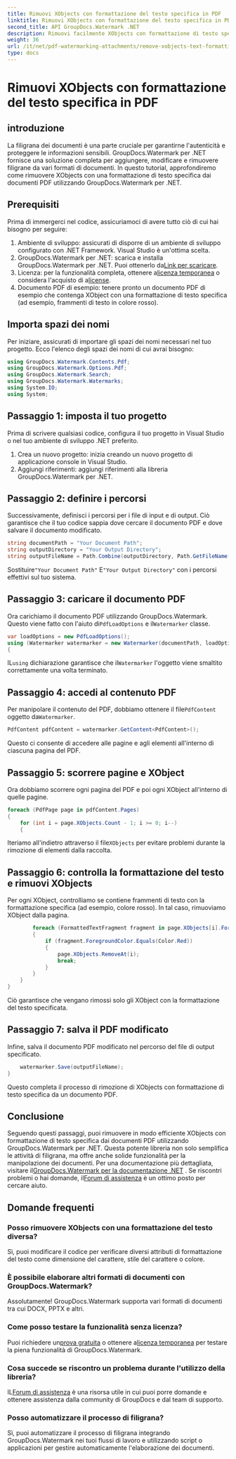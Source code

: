 ```yaml
---
title: Rimuovi XObjects con formattazione del testo specifica in PDF
linktitle: Rimuovi XObjects con formattazione del testo specifica in PDF
second_title: API GroupDocs.Watermark .NET
description: Rimuovi facilmente XObjects con formattazione di testo specifica dai PDF utilizzando GroupDocs.Watermark per .NET. Segui la nostra guida per una manipolazione fluida dei documenti.
weight: 36
url: /it/net/pdf-watermarking-attachments/remove-xobjects-text-formatting-pdf/
type: docs
---
```

# Rimuovi XObjects con formattazione del testo specifica in PDF

## introduzione
La filigrana dei documenti è una parte cruciale per garantirne l'autenticità e proteggere le informazioni sensibili. GroupDocs.Watermark per .NET fornisce una soluzione completa per aggiungere, modificare e rimuovere filigrane da vari formati di documenti. In questo tutorial, approfondiremo come rimuovere XObjects con una formattazione di testo specifica dai documenti PDF utilizzando GroupDocs.Watermark per .NET.
## Prerequisiti
Prima di immergerci nel codice, assicuriamoci di avere tutto ciò di cui hai bisogno per seguire:
1. Ambiente di sviluppo: assicurati di disporre di un ambiente di sviluppo configurato con .NET Framework. Visual Studio è un'ottima scelta.
2.  GroupDocs.Watermark per .NET: scarica e installa GroupDocs.Watermark per .NET. Puoi ottenerlo da[Link per scaricare](https://releases.groupdocs.com/Watermark/net/).
3.  Licenza: per la funzionalità completa, ottenere a[licenza temporanea](https://purchase.groupdocs.com/temporary-licenza/) o considera l'acquisto di a[license](https://purchase.groupdocs.com/buy).
4. Documento PDF di esempio: tenere pronto un documento PDF di esempio che contenga XObject con una formattazione di testo specifica (ad esempio, frammenti di testo in colore rosso).

## Importa spazi dei nomi
Per iniziare, assicurati di importare gli spazi dei nomi necessari nel tuo progetto. Ecco l'elenco degli spazi dei nomi di cui avrai bisogno:
```csharp
using GroupDocs.Watermark.Contents.Pdf;
using GroupDocs.Watermark.Options.Pdf;
using GroupDocs.Watermark.Search;
using GroupDocs.Watermark.Watermarks;
using System.IO;
using System;
```
## Passaggio 1: imposta il tuo progetto
Prima di scrivere qualsiasi codice, configura il tuo progetto in Visual Studio o nel tuo ambiente di sviluppo .NET preferito.
1. Crea un nuovo progetto: inizia creando un nuovo progetto di applicazione console in Visual Studio.
2. Aggiungi riferimenti: aggiungi riferimenti alla libreria GroupDocs.Watermark per .NET.
## Passaggio 2: definire i percorsi
Successivamente, definisci i percorsi per i file di input e di output. Ciò garantisce che il tuo codice sappia dove cercare il documento PDF e dove salvare il documento modificato.
```csharp
string documentPath = "Your Document Path";
string outputDirectory = "Your Output Directory";
string outputFileName = Path.Combine(outputDirectory, Path.GetFileName(documentPath));
```
 Sostituire`"Your Document Path"` E`"Your Output Directory"` con i percorsi effettivi sul tuo sistema.
## Passaggio 3: caricare il documento PDF
 Ora carichiamo il documento PDF utilizzando GroupDocs.Watermark. Questo viene fatto con l'aiuto di`PdfLoadOptions` e il`Watermarker` classe.
```csharp
var loadOptions = new PdfLoadOptions();
using (Watermarker watermarker = new Watermarker(documentPath, loadOptions))
{
```
 IL`using` dichiarazione garantisce che il`Watermarker` l'oggetto viene smaltito correttamente una volta terminato.
## Passaggio 4: accedi al contenuto PDF
 Per manipolare il contenuto del PDF, dobbiamo ottenere il file`PdfContent` oggetto da`Watermarker`.
```csharp
PdfContent pdfContent = watermarker.GetContent<PdfContent>();
```
Questo ci consente di accedere alle pagine e agli elementi all'interno di ciascuna pagina del PDF.
## Passaggio 5: scorrere pagine e XObject
Ora dobbiamo scorrere ogni pagina del PDF e poi ogni XObject all'interno di quelle pagine.
```csharp
foreach (PdfPage page in pdfContent.Pages)
{
    for (int i = page.XObjects.Count - 1; i >= 0; i--)
    {
```
 Iteriamo all'indietro attraverso il file`XObjects` per evitare problemi durante la rimozione di elementi dalla raccolta.
## Passaggio 6: controlla la formattazione del testo e rimuovi XObjects
Per ogni XObject, controlliamo se contiene frammenti di testo con la formattazione specifica (ad esempio, colore rosso). In tal caso, rimuoviamo XObject dalla pagina.
```csharp
        foreach (FormattedTextFragment fragment in page.XObjects[i].FormattedTextFragments)
        {
            if (fragment.ForegroundColor.Equals(Color.Red))
            {
                page.XObjects.RemoveAt(i);
                break;
            }
        }
    }
}
```
Ciò garantisce che vengano rimossi solo gli XObject con la formattazione del testo specificata.
## Passaggio 7: salva il PDF modificato
Infine, salva il documento PDF modificato nel percorso del file di output specificato.
```csharp
    watermarker.Save(outputFileName);
}
```
Questo completa il processo di rimozione di XObjects con formattazione di testo specifica da un documento PDF.

## Conclusione
Seguendo questi passaggi, puoi rimuovere in modo efficiente XObjects con formattazione di testo specifica dai documenti PDF utilizzando GroupDocs.Watermark per .NET. Questa potente libreria non solo semplifica le attività di filigrana, ma offre anche solide funzionalità per la manipolazione dei documenti. Per una documentazione più dettagliata, visitare il[GroupDocs.Watermark per la documentazione .NET](https://tutorials.groupdocs.com/Watermark/net/) . Se riscontri problemi o hai domande, il[Forum di assistenza](https://forum.groupdocs.com/c/watermark/19) è un ottimo posto per cercare aiuto.
## Domande frequenti
### Posso rimuovere XObjects con una formattazione del testo diversa?
Sì, puoi modificare il codice per verificare diversi attributi di formattazione del testo come dimensione del carattere, stile del carattere o colore.
### È possibile elaborare altri formati di documenti con GroupDocs.Watermark?
Assolutamente! GroupDocs.Watermark supporta vari formati di documenti tra cui DOCX, PPTX e altri.
### Come posso testare la funzionalità senza licenza?
 Puoi richiedere un[prova gratuita](https://releases.groupdocs.com/) o ottenere a[licenza temporanea](https://purchase.groupdocs.com/temporary-license/) per testare la piena funzionalità di GroupDocs.Watermark.
### Cosa succede se riscontro un problema durante l'utilizzo della libreria?
 IL[Forum di assistenza](https://forum.groupdocs.com/c/watermark/19) è una risorsa utile in cui puoi porre domande e ottenere assistenza dalla community di GroupDocs e dal team di supporto.
### Posso automatizzare il processo di filigrana?
Sì, puoi automatizzare il processo di filigrana integrando GroupDocs.Watermark nei tuoi flussi di lavoro e utilizzando script o applicazioni per gestire automaticamente l'elaborazione dei documenti.
